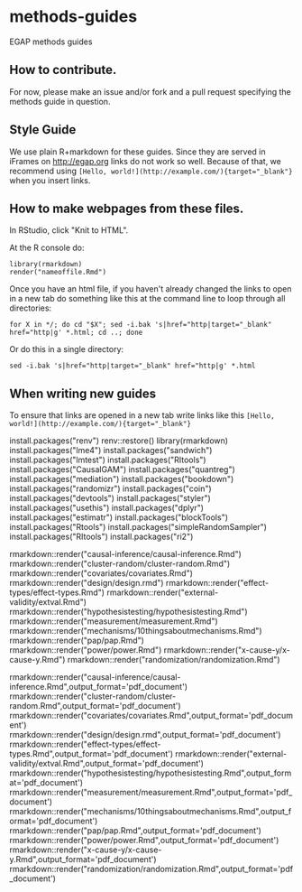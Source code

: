 # methods-guides
EGAP methods guides

## How to contribute.

For now, please make an issue and/or fork and a pull request specifying the methods guide in question.

## Style Guide

We use plain R+markdown for these guides. Since they are served in iFrames on <http://egap.org> links do not work so well. Because of that, we recommend using `[Hello, world!](http://example.com/){target="_blank"}` when you insert links.

## How to make webpages from these files.

In RStudio, click "Knit to HTML".

At the R console do:
```
library(rmarkdown)
render("nameoffile.Rmd")
```

Once you have an html file, if you haven't already changed the links to open in a new tab do something like this at the command line to loop through all directories:

```
for X in */; do cd "$X"; sed -i.bak 's|href="http|target="_blank" href="http|g' *.html; cd ..; done
```

Or do this in a single directory:

```
sed -i.bak 's|href="http|target="_blank" href="http|g' *.html

```

## When writing new guides

To ensure that links are opened in a new tab write links like this `[Hello, world!](http://example.com/){target="_blank"}`

install.packages("renv")
renv::restore()
library(rmarkdown)
install.packages("lme4")
install.packages("sandwich")
install.packages("lmtest")
install.packages("RItools")
install.packages("CausalGAM")
install.packages("quantreg")
install.packages("mediation")
install.packages("bookdown")
install.packages("randomizr")
install.packages("coin")
install.packages("devtools")
install.packages("styler")
install.packages("usethis")
install.packages("dplyr")
install.packages("estimatr")
install.packages("blockTools")
install.packages("Rtools")
install.packages("simpleRandomSampler")
install.packages("RItools")
install.packages("ri2")

rmarkdown::render("causal-inference/causal-inference.Rmd")
rmarkdown::render("cluster-random/cluster-random.Rmd")
rmarkdown::render("covariates/covariates.Rmd")
rmarkdown::render("design/design.rmd")
rmarkdown::render("effect-types/effect-types.Rmd")
rmarkdown::render("external-validity/extval.Rmd")
rmarkdown::render("hypothesistesting/hypothesistesting.Rmd")
rmarkdown::render("measurement/measurement.Rmd")
rmarkdown::render("mechanisms/10thingsaboutmechanisms.Rmd")
rmarkdown::render("pap/pap.Rmd")
rmarkdown::render("power/power.Rmd")
rmarkdown::render("x-cause-y/x-cause-y.Rmd")
rmarkdown::render("randomization/randomization.Rmd")


rmarkdown::render("causal-inference/causal-inference.Rmd",output_format='pdf_document')
rmarkdown::render("cluster-random/cluster-random.Rmd",output_format='pdf_document')
rmarkdown::render("covariates/covariates.Rmd",output_format='pdf_document')
rmarkdown::render("design/design.rmd",output_format='pdf_document')
rmarkdown::render("effect-types/effect-types.Rmd",output_format='pdf_document')
rmarkdown::render("external-validity/extval.Rmd",output_format='pdf_document')
rmarkdown::render("hypothesistesting/hypothesistesting.Rmd",output_format='pdf_document')
rmarkdown::render("measurement/measurement.Rmd",output_format='pdf_document')
rmarkdown::render("mechanisms/10thingsaboutmechanisms.Rmd",output_format='pdf_document')
rmarkdown::render("pap/pap.Rmd",output_format='pdf_document')
rmarkdown::render("power/power.Rmd",output_format='pdf_document')
rmarkdown::render("x-cause-y/x-cause-y.Rmd",output_format='pdf_document')
rmarkdown::render("randomization/randomization.Rmd",output_format='pdf_document')


